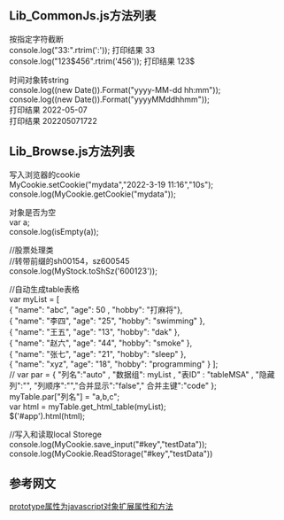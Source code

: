 ## Lib_CommonJs.js方法列表

按指定字符截断  
console.log("33:".rtrim(':'));       打印结果 33  
console.log("123$456".rtrim('456')); 打印结果 123$  

时间对象转string  
console.log((new Date()).Format("yyyy-MM-dd hh:mm"));  
console.log((new Date()).Format("yyyyMMddhhmm"));   
打印结果 2022-05-07  
打印结果 202205071722  


## Lib_Browse.js方法列表  

写入浏览器的cookie  
MyCookie.setCookie("mydata","2022-3-19 11:16","10s");
console.log(MyCookie.getCookie("mydata"));  

对象是否为空  
var a;  
console.log(isEmpty(a));  


//股票处理类  
//转带前缀的sh00154，sz600545  
console.log(MyStock.toShSz('600123'));   


//自动生成table表格  
var myList = [  
   { "name": "abc",  "age": 50 ,  "hobby": "打麻将"},  
   { "name": "李四", "age": "25", "hobby": "swimming" },  
   { "name": "王五", "age": "13", "hobby": "dak" },  
   { "name": "赵六", "age": "44", "hobby": "smoke" },  
   { "name": "张七", "age": "21", "hobby": "sleep" },  
   { "name": "xyz",  "age": "18", "hobby": "programming" }  ];  
// var par = { "列名":"auto" , "数据组": myList , "表ID" : "tableMSA" , "隐藏列":"", "列顺序":"","合并显示":"false","  合并主键":"code" };  
myTable.par["列名"] = "a,b,c";  
var html =  myTable.get_html_table(myList);  
$('#app').html(html);  


//写入和读取local Storege  
console.log(MyCookie.save_input("#key","testData"));  
console.log(MyCookie.ReadStorage("#key","testData"))     


## 参考网文

 [prototype属性为javascript对象扩展属性和方法](https://www.cnblogs.com/jishume/articles/2052655.html)